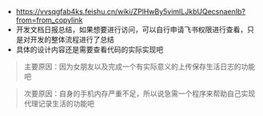* https://vvsqgfab4ks.feishu.cn/wiki/ZPlHwBy5vimILJkbUQecsnaenIb?from=from_copylink
* 开发文档日报总结，如果想要进行访问，可以自行申请飞书权限进行查看，只是对开发的整体流程进行了总结
* 具体的设计内容还是需要查看代码的实际实现吧

> 主要原因：因为女朋友以及完成一个有实际意义的上传保存生活日志的功能吧

> 次要原因：自身的手机内存严重不足，所以说急需一个程序来帮助自己实现代理记录生活的功能吧